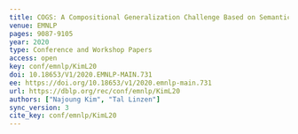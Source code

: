 ```yaml
---
title: COGS: A Compositional Generalization Challenge Based on Semantic Interpretation.
venue: EMNLP
pages: 9087-9105
year: 2020
type: Conference and Workshop Papers
access: open
key: conf/emnlp/KimL20
doi: 10.18653/V1/2020.EMNLP-MAIN.731
ee: https://doi.org/10.18653/v1/2020.emnlp-main.731
url: https://dblp.org/rec/conf/emnlp/KimL20
authors: ["Najoung Kim", "Tal Linzen"]
sync_version: 3
cite_key: conf/emnlp/KimL20
---
```

